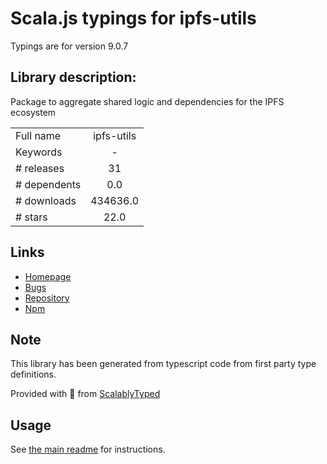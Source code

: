 
# Scala.js typings for ipfs-utils

Typings are for version 9.0.7

## Library description:
Package to aggregate shared logic and dependencies for the IPFS ecosystem

|                    |                 |
| ------------------ | :-------------: |
| Full name          | ipfs-utils |
| Keywords           | - |
| # releases         | 31 |
| # dependents       | 0.0 |
| # downloads        | 434636.0 |
| # stars            | 22.0 |

## Links
- [Homepage](https://github.com/ipfs/js-ipfs-utils#readme)
- [Bugs](https://github.com/ipfs/js-ipfs-utils/issues)
- [Repository](https://github.com/ipfs/js-ipfs-utils)
- [Npm](https://www.npmjs.com/package/ipfs-utils)
    


## Note
This library has been generated from typescript code from first party type definitions.

Provided with :purple_heart: from [ScalablyTyped](https://github.com/oyvindberg/ScalablyTyped)

## Usage
See [the main readme](../../readme.md) for instructions.


